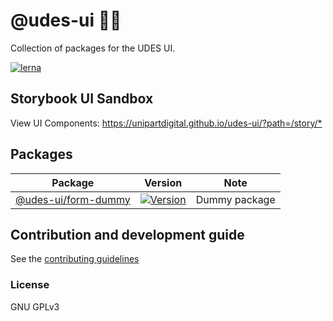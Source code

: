 # @udes-ui 🔌💡

Collection of packages for the UDES UI.

[![lerna](https://img.shields.io/badge/maintained%20with-lerna-cc00ff.svg)](https://lerna.js.org/)

## Storybook UI Sandbox

View UI Components: <https://unipartdigital.github.io/udes-ui/?path=/story/*>

## Packages

| Package | Version | Note |
|--|--|--|
| [@udes-ui/form-dummy](https://github.com/unipartdigital/udes-ui/tree/master/packages/udes-ui-form-dummy) | [![Version](https://img.shields.io/npm/v/@udes-ui/form-dummy.svg?style=flat-square)](https://www.npmjs.com/package/@udes-ui/form-dummy) | Dummy package |

## Contribution and development guide

See the [contributing guidelines](https://github.com/unipartdigital/udes-ui/blob/master/CONTRIBUTING.md)


### License

GNU GPLv3
